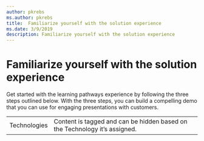 ```yaml
---
author: pkrebs
ms.author: pkrebs
title:  Familiarize yourself with the solution experience
ms.date: 3/9/2019
description: Familiarize yourself with the solution experience
---
```


# Familiarize yourself with the solution experience
Get started with the learning pathways experience by following the three steps outlined below. With the three steps, you can build a compelling demo that you can use for engaging presentations with customers.

|                    |                                                                                          | 
|--------------------|------------------------------------------------------------------------------------------|
|Technologies        |   Content is tagged and can be hidden based on the Technology it’s assigned.             |  |&nbsp;ID            |   GUID representing the technology                                                       |  |&nbsp;Name          |   Display name of the technology